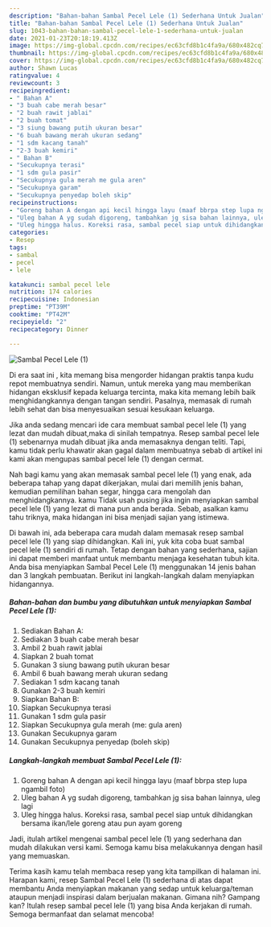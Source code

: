 ```yaml
---
description: "Bahan-bahan Sambal Pecel Lele (1) Sederhana Untuk Jualan"
title: "Bahan-bahan Sambal Pecel Lele (1) Sederhana Untuk Jualan"
slug: 1043-bahan-bahan-sambal-pecel-lele-1-sederhana-untuk-jualan
date: 2021-01-23T20:18:19.413Z
image: https://img-global.cpcdn.com/recipes/ec63cfd8b1c4fa9a/680x482cq70/sambal-pecel-lele-1-foto-resep-utama.jpg
thumbnail: https://img-global.cpcdn.com/recipes/ec63cfd8b1c4fa9a/680x482cq70/sambal-pecel-lele-1-foto-resep-utama.jpg
cover: https://img-global.cpcdn.com/recipes/ec63cfd8b1c4fa9a/680x482cq70/sambal-pecel-lele-1-foto-resep-utama.jpg
author: Shawn Lucas
ratingvalue: 4
reviewcount: 3
recipeingredient:
- " Bahan A"
- "3 buah cabe merah besar"
- "2 buah rawit jablai"
- "2 buah tomat"
- "3 siung bawang putih ukuran besar"
- "6 buah bawang merah ukuran sedang"
- "1 sdm kacang tanah"
- "2-3 buah kemiri"
- " Bahan B"
- "Secukupnya terasi"
- "1 sdm gula pasir"
- "Secukupnya gula merah me gula aren"
- "Secukupnya garam"
- "Secukupnya penyedap boleh skip"
recipeinstructions:
- "Goreng bahan A dengan api kecil hingga layu (maaf bbrpa step lupa ngambil foto)"
- "Uleg bahan A yg sudah digoreng, tambahkan jg sisa bahan lainnya, uleg lagi"
- "Uleg hingga halus. Koreksi rasa, sambal pecel siap untuk dihidangkan bersama ikan/lele goreng atau pun ayam goreng"
categories:
- Resep
tags:
- sambal
- pecel
- lele

katakunci: sambal pecel lele 
nutrition: 174 calories
recipecuisine: Indonesian
preptime: "PT39M"
cooktime: "PT42M"
recipeyield: "2"
recipecategory: Dinner

---
```



![Sambal Pecel Lele (1)](https://img-global.cpcdn.com/recipes/ec63cfd8b1c4fa9a/680x482cq70/sambal-pecel-lele-1-foto-resep-utama.jpg)

Di era  saat ini , kita memang bisa mengorder hidangan praktis tanpa kudu repot membuatnya sendiri. Namun, untuk mereka yang mau memberikan hidangan eksklusif kepada keluarga tercinta, maka kita memang lebih baik menghidangkannya dengan tangan sendiri. Pasalnya, memasak di rumah lebih sehat dan bisa menyesuaikan sesuai kesukaan keluarga.

Jika anda sedang mencari ide cara membuat sambal pecel lele (1) yang lezat dan mudah dibuat,maka di sinilah tempatnya. Resep sambal pecel lele (1)  sebenarnya mudah dibuat jika anda memasaknya dengan teliti. Tapi, kamu tidak perlu khawatir akan gagal dalam membuatnya 
sebab di artikel ini kami akan mengupas sambal pecel lele (1) dengan cermat.  



Nah bagi kamu yang akan memasak sambal pecel lele (1) yang enak, ada beberapa tahap yang dapat dikerjakan, mulai dari memilih jenis bahan, kemudian pemilihan bahan segar, hingga cara mengolah dan menghidangkannya. kamu Tidak usah pusing jika ingin menyiapkan sambal pecel lele (1) yang lezat di mana pun anda berada. Sebab, asalkan kamu  tahu triknya, maka hidangan ini bisa menjadi sajian yang istimewa.

Di bawah ini, ada beberapa cara mudah dalam memasak resep sambal pecel lele (1) yang siap dihidangkan. Kali ini, yuk kita coba buat sambal pecel lele (1) sendiri di rumah. Tetap dengan bahan yang sederhana, sajian ini dapat memberi manfaat untuk membantu menjaga kesehatan tubuh kita. Anda bisa menyiapkan Sambal Pecel Lele (1) menggunakan 14 jenis bahan dan 3 langkah pembuatan. Berikut ini langkah-langkah dalam menyiapkan hidangannya.

<!--inarticleads1-->

##### Bahan-bahan dan bumbu yang dibutuhkan untuk menyiapkan Sambal Pecel Lele (1):

1. Sediakan  Bahan A:
1. Sediakan 3 buah cabe merah besar
1. Ambil 2 buah rawit jablai
1. Siapkan 2 buah tomat
1. Gunakan 3 siung bawang putih ukuran besar
1. Ambil 6 buah bawang merah ukuran sedang
1. Sediakan 1 sdm kacang tanah
1. Gunakan 2-3 buah kemiri
1. Siapkan  Bahan B:
1. Siapkan Secukupnya terasi
1. Gunakan 1 sdm gula pasir
1. Siapkan Secukupnya gula merah (me: gula aren)
1. Gunakan Secukupnya garam
1. Gunakan Secukupnya penyedap (boleh skip)




<!--inarticleads2-->

##### Langkah-langkah membuat Sambal Pecel Lele (1):

1. Goreng bahan A dengan api kecil hingga layu (maaf bbrpa step lupa ngambil foto)
1. Uleg bahan A yg sudah digoreng, tambahkan jg sisa bahan lainnya, uleg lagi
1. Uleg hingga halus. Koreksi rasa, sambal pecel siap untuk dihidangkan bersama ikan/lele goreng atau pun ayam goreng




Jadi, itulah artikel mengenai  sambal pecel lele (1)  yang sederhana dan mudah dilakukan versi kami. Semoga kamu bisa melakukannya dengan hasil yang memuaskan. 

Terima kasih kamu telah membaca resep yang kita tampilkan di halaman ini. Harapan kami, resep  Sambal Pecel Lele (1) sederhana di atas dapat membantu Anda menyiapkan makanan yang sedap untuk keluarga/teman ataupun menjadi inspirasi dalam berjualan makanan. Gimana nih? Gampang kan? Itulah resep sambal pecel lele (1) yang bisa Anda kerjakan di rumah. Semoga bermanfaat dan selamat mencoba!

